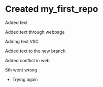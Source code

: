 ﻿# Created my_first_repo

Added text 

Added text through webpage

Adding text VSC

Added text to the new branch

Added conflict in web

Sth went wrong
 * Trying again
 